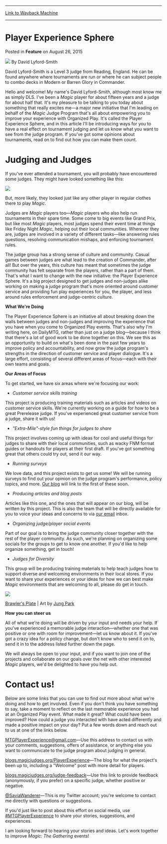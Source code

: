 
---
[Link to Wayback Machine](https://web.archive.org/web/20150827092451/http://magic.wizards.com/en/articles/archive/feature/judge-assistance-program-2015-08-26)

[_metadata_:wayback_url]:- "http://magic.wizards.com/en/articles/archive/feature/judge-assistance-program-2015-08-26"
[_metadata_:wayback_raw_url]:- "https://web.archive.org/web/20150827092451id_/http://magic.wizards.com/en/articles/archive/feature/judge-assistance-program-2015-08-26"
[_metadata_:wayback_capture_timestamp]:- "2015-08-27 09:24:51+00:00"
[_metadata_:publish_date]:- "2015-08-26"
[_metadata_:description]:- "We need your help to improve the Organized Play experience!"
[_metadata_:generator]:- "Drupal 7 (http://drupal.org)"
---


Player Experience Sphere
========================



 Posted in **Feature**
 on August 26, 2015 






![](https://media.magic.wizards.com/styles/auth_small/public/images/person/authorpic-David-Lyford-Smith.jpg)
By David Lyford-Smith




 David Lyford-Smith is a Level 3 judge from Reading, England. He can be found anywhere where tournaments are run or where he can subject people to combo decks in Modern or Barren Glory in Commander. 





Hello and welcome! My name's David Lyford-Smith, although most know me as simply DLS. I've been a *Magic* player for about fifteen years and a judge for about half that. It's my pleasure to be talking to you today about something that really excites me—a major new initiative that I'm leading on behalf of the *Magic* Judge Program that's all about empowering you to improve your experience with Organized Play. It's called the Player Experience Sphere, and in this article I'll be introducing ways for you to have a real effect on tournament judging and let us know what you want to see from the judge program. If you've got some opinions about tournaments, read on to find out how you can make them count.


Judging and Judges
==================


If you've ever attended a tournament, you will probably have encountered some judges. They might have looked something like this:


![](https://media.wizards.com/2015/events/ptori/PTOrigins-PhotoEssay04.jpg)


But, more likely, they looked just like any other player in regular clothes there to play *Magic*.


Judges are *Magic* players too—*Magic* players who also help run tournaments in their spare time. Some come to big events like Grand Prix, but like most *Magic* players, most judges spend their event time at things like Friday Night *Magic*, helping out their local communities. Wherever they are, judges are involved in a variety of different tasks—like answering rules questions, resolving communication mishaps, and enforcing tournament rules.


The judge group has a strong sense of culture and community. Casual games between judges are what lead to the creation of Commander, after all! But over the years, this culture has meant that sometimes the judge community has felt separate from the players, rather than a part of them. That's what I want to change with the new initiative: the Player Experience Sphere. It's a big project designed to get judges and non-judges alike working on making a judge program that's more oriented around customer service and providing fun play experiences for you, the player, and less around rules enforcement and judge-centric culture.


**What We're Doing**


The Player Experience Sphere is an initiative all about breaking down the walls between judges and non-judges and improving the experience that you have when you come to Organized Play events. That's also why I'm writing here, on DailyMTG, rather than just on a judge blog—because I think that there's a lot of good work to be done together on this. We see this as an opportunity to build on what's been done in the past few years to improve policy and accountability, and now grow the judge program's strengths in the direction of customer service and player dialogue. It's a large effort, consisting of several different areas of focus—each with their own teams and goals.


**Our Areas of Focus**


To get started, we have six areas where we're focusing our work:


* *Customer service skills training*

This project is producing training materials such as articles and videos on customer service skills. We're currently working on a guide for how to be a great Prerelease judge. If you've experienced great customer service from a judge, share it with us!


* *"Extra-Mile"-style fun things for judges to share*

This project involves coming up with ideas for cool and useful things for judges to share with their local communities, such as wacky FNM format guides or handouts for players at their first draft. If you've got something great that others could try out, send it our way.


* *Running surveys*

We love data, and this project exists to get us some! We will be running surveys to find out your opinion on the judge program's performance, policy topics, and more. [Our blog](http://blogs.magicjudges.org/playerexperience/) will link to the first of these soon.


* *Producing articles and blog posts*

Articles like this one, and the ones that will appear on our blog, will be written by this project. This is also the team that will be directly available for you to voice your ideas and concerns to via [our email](mailto:MTGPlayerExperience@gmail.com) inbox.


* *Organizing judge/player social events*

Part of our goal is to bring the judge community closer together with the rest of the player community. As such, we're planning on organizing some socials for the groups to get to know one another. If you'd like to help organize something, get in touch!


* *Judges for Diversity*

This group will be producing training materials to help teach judges how to support diverse and welcoming environments in their local stores. If you want to share your experiences or your ideas for how we can best make *Magic* environments that are welcoming to all, please do get in touch.


![](https://media.wizards.com/2015/images/daily/cardart_ORI_Brawlers-Plate.jpg)


[Brawler's Plate](http://gatherer.wizards.com/Pages/Card/Details.aspx?name=Brawler%27s+Plate) | Art by [Jung Park](http://gatherer.wizards.com/Pages/Search/Default.aspx?output=spoiler&method=visual&action=advanced&artist=[%22Jung+Park%22])


**How you can steer us**


All of what we're doing will be driven by your input and needs your help. If you've experienced a memorable judge interaction—whether one that was positive or one with room for improvement—let us know about it. If you've got a crazy idea for a policy change, but don't know who to send it on to, send it in to the address listed further down the page.


We will always be open to your input, and if you want to join one of the projects and collaborate on our goals over the net with other interested *Magic* players, we'd be delighted to have you help out.


Contact us!
===========


Below are some links that you can use to find out more about what we're doing and how to get involved. Even if you don't think you have something to say, take a moment to reflect on the last memorable experience you had at an Organized Play event. What made it great? What could have been improved? How could a judge you interacted with have acted differently and made a positive impact on your day? Put a few words down and reach out to us at one of the links below.


[MTGPlayerExperience@gmail.com](mailto:MTGPlayerExperience@gmail.com)—Use this address to contact us with your comments, suggestions, offers of assistance, or anything else you want to communicate to the judge program about judging in general.


[blogs.magicjudges.org/PlayerExperience](http://blogs.magicjudges.org/PlayerExperience/)—The blog for what the project's been up to, including a "Welcome" post with more detail for players.


[blogs.magicjudges.org/judge-feedback](http://blogs.magicjudges.org/judge-feedback)—Use this link to provide feedback (anonymously, if you prefer) on a specific judge, whether positive or negative.


[@SaviaWanderer](http://www.twitter.com/SaviaWanderer)—This is my Twitter account; you're welcome to contact me directly with questions or suggestions.


If you'd just like to post about this effort on social media, use [#MTGPlayerExperience](https://twitter.com/hashtag/MTGPlayerExperience?src=hash) to share your stories, suggestions, and experiences.


I am looking forward to hearing your stories and ideas. Let's work together to improve *Magic: The Gathering* events!







